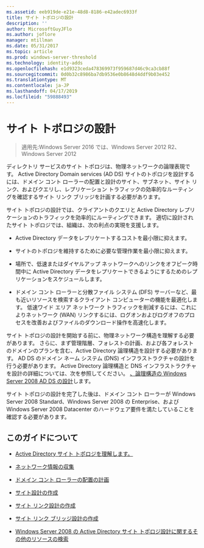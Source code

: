 ```yaml
---
ms.assetid: eeb919de-e21e-48d8-8186-e42adec6933f
title: サイト トポロジの設計
description: ''
author: MicrosoftGuyJFlo
ms.author: joflore
manager: mtillman
ms.date: 05/31/2017
ms.topic: article
ms.prod: windows-server-threshold
ms.technology: identity-adds
ms.openlocfilehash: e1d9323ceda478369973f959687d46c9ca3cb88f
ms.sourcegitcommit: 0d0b32c8986ba7db9536e0b8648d4ddf9b03e452
ms.translationtype: MT
ms.contentlocale: ja-JP
ms.lasthandoff: 04/17/2019
ms.locfileid: "59888493"
---
```

# <a name="designing-the-site-topology"></a>サイト トポロジの設計

>適用先:Windows Server 2016 では、Windows Server 2012 R2、Windows Server 2012

ディレクトリ サービスのサイト トポロジは、物理ネットワークの論理表現です。 Active Directory Domain services (AD DS) サイトのトポロジを設計するには、ドメイン コント ローラーの配置と設計のサイト、サブネット、サイト リンク、およびクエリし、レプリケーション トラフィックの効率的なルーティングを確認するサイト リンク ブリッジを計画する必要があります。  
  
サイト トポロジの設計では、クライアントのクエリと Active Directory レプリケーションのトラフィックを効率的にルーティングできます。 適切に設計されたサイト トポロジでは、組織は、次の利点の実現を支援します。  
  
-   Active Directory データをレプリケートするコストを最小限に抑えます。  
  
-   サイトのトポロジを維持するために必要な管理作業を最小限に抑えます。  
  
-   場所で、低速またはダイヤルアップ ネットワークへのリンクをオフピーク時間中に Active Directory データをレプリケートできるようにするためのレプリケーションをスケジュールします。  
  
-   ドメイン コント ローラーと分散ファイル システム (DFS) サーバーなど、最も近いリソースを検索するクライアント コンピューターの機能を最適化します。 低速ワイド エリア ネットワーク トラフィックを削減するには、これによりネットワーク (WAN) リンクするには、ログオンおよびログオフのプロセスを改善およびファイルのダウンロード操作を高速化します。  
  
サイト トポロジの設計を開始する前に、物理ネットワーク構造を理解する必要があります。 さらに、まず管理階層、フォレストの計画、および各フォレストのドメインのプランを含む、Active Directory 論理構造を設計する必要があります。 AD DS のドメイン ネーム システム (DNS) インフラストラクチャの設計を行う必要があります。 Active Directory 論理構造と DNS インフラストラクチャを設計の詳細については、次を参照してください。 [、論理構造の Windows Server 2008 AD DS の設計](https://technet.microsoft.com/library/cc770806.aspx)します。  
  
サイト トポロジの設計を完了した後は、ドメイン コント ローラーが Windows Server 2008 Standard、Windows Server 2008 の Enterprise、および Windows Server 2008 Datacenter のハードウェア要件を満たしていることを確認する必要があります。  
  
## <a name="in-this-guide"></a>このガイドについて  
  
-   [Active Directory サイト トポロジを理解します。](../../ad-ds/plan/Understanding-Active-Directory-Site-Topology.md)  
  
-   [ネットワーク情報の収集](../../ad-ds/plan/Collecting-Network-Information.md)  
  
-   [ドメイン コント ローラーの配置の計画](../../ad-ds/plan/Planning-Domain-Controller-Placement.md)  
  
-   [サイト設計の作成](../../ad-ds/plan/Creating-a-Site-Design.md)  
  
-   [サイト リンク設計の作成](../../ad-ds/plan/Creating-a-Site-Link-Design.md)  
  
-   [サイト リンク ブリッジ設計の作成](../../ad-ds/plan/Creating-a-Site-Link-Bridge-Design.md)  
  
-   [Windows Server 2008 の Active Directory サイト トポロジ設計に関するその他のリソースの検索](../../ad-ds/plan/Finding-Additional-Resources-for-Windows-Server-2008-Active-Directory-Site-Topology-Design.md)  
  


